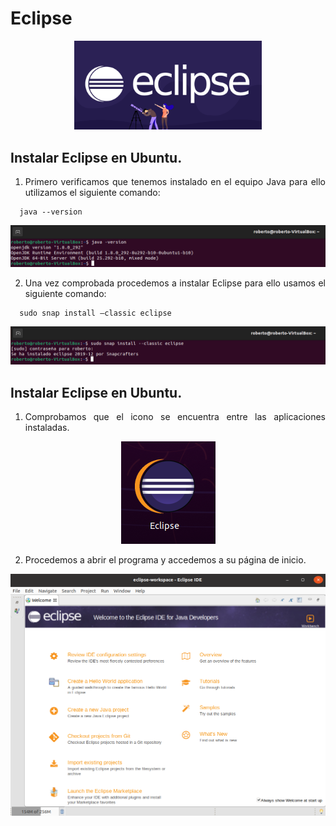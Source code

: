 <div align="justify">

# Eclipse
  
 <div align="center">
 <img src="Img/Eclipse/eclipse-logo.png"  width="300px">
 </div>
  
## Instalar Eclipse en Ubuntu.
1.	Primero verificamos que tenemos instalado en el equipo Java para ello utilizamos el siguiente comando: 
  
```
  java --version
```
  
 <div align="center">
 <img src="Img/Eclipse/1.png">
 </div>
  
2.	Una vez comprobada procedemos a instalar Eclipse para ello usamos el siguiente comando:
  
```
  sudo snap install –classic eclipse
```
 <div align="center">
 <img src="Img/Eclipse/2.png">
 </div>
  
 ## Instalar Eclipse en Ubuntu.
1.	Comprobamos que el icono se encuentra entre las aplicaciones instaladas.
 <div align="center">
 <img src="Img/Eclipse/3.png">
 </div>
   
2.	Procedemos a abrir el programa y accedemos a su página de inicio.
 <div align="center">
 <img src="Img/Eclipse/4.png" width="800px">
 </div>
 </div>
